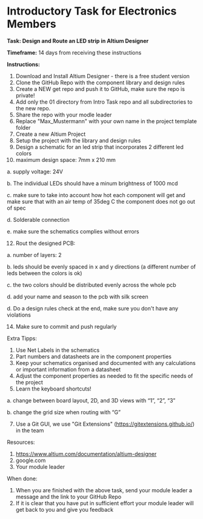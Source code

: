 # Introductory Task for Electronics Members



**Task: Design and Route an LED strip in Altium Designer**



**Timeframe:** 14 days from receiving these instructions



**Instructions:**

1. Download and Install Altium Designer - there is a free student version
2. Clone the GitHub Repo with the component library and design rules
3. Create a NEW get repo and push it to GitHub, make sure the repo is private!
4. Add only the 01 directory from Intro Task repo and all subdirectories to the new repo.
5. Share the repo with your modle leader
6. Replace "Max_Mustermann" with your own name in the project template folder 
7. Create a new Altium Project
8. Setup the project with the library and design rules
9. Design a schematic for an led strip that incorporates 2 different led colors
10. maximum design space: 7mm x 210 mm
  
  a. supply voltage: 24V

  b. The individual LEDs should have a minum brightness of 1000 mcd
  
  c. make sure to take into account how hot each component will get and make sure that with an air temp of 35deg C the component does not go out of spec
  
  d. Solderable connection
  
  e. make sure the schematics complies without errors
  
12. Rout the designed PCB:
  
  a. number of layers: 2

  b. leds should be evenly spaced in x and y directions (a different number of leds between the colors is ok)
  
  c. the two colors should be distributed evenly across the whole pcb
  
  d. add your name and season to the pcb with silk screen
  
  d. Do a design rules check at the end, make sure you don't have any violations
  
14. Make sure to commit and push regularly 


Extra Tipps:
1. Use Net Labels in the schematics
2. Part numbers and datasheets are in the component properties
3. Keep your schematics organised and documented with any calculations or important information from a datasheet
4. Adjust the component properties as needed to fit the specific needs of the project
5. Learn the keyboard shortcuts!

  a. change between board layout, 2D, and 3D views with “1”, “2”, “3”

  b. change the grid size when routing with “G”
  
7. Use a Git GUI, we use "Git Extensions" (https://gitextensions.github.io/) in the team


Resources:
1. https://www.altium.com/documentation/altium-designer
2. google.com
3. Your module leader


When done:
1. When you are finished with the above task, send your module leader a message and the link to your GitHub Repo
2. If it is clear that you have put in sufficient effort your module leader will get back to you and give you feedback
